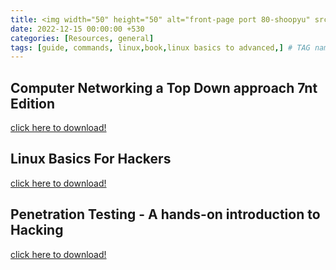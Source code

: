 ```yaml
---
title: <img width="50" height="50" alt="front-page port 80-shoopyu" src="https://user-images.githubusercontent.com/95465072/209675071-eef81a36-9b8f-42c2-866c-ef9496d53667.jpg"> Recommended Books to begin with! | Books
date: 2022-12-15 00:00:00 +530
categories: [Resources, general]
tags: [guide, commands, linux,book,linux basics to advanced,] # TAG names should always be lowercase
---
```


## Computer Networking a Top Down approach 7nt Edition
[click here to download!](https://github.com/sujayadkesar/sujayadkesar.github.io/files/10308411/Computer.Networking._.A.Top.Down.Approach.7th.converted.pdf)
&nbsp;

## Linux Basics For Hackers
[click here to download!](https://github.com/sujayadkesar/sujayadkesar.github.io/files/10307544/linux.basics.to.advanced.pdf)
&nbsp;

## Penetration Testing - A hands-on introduction to Hacking
[click here to download!](https://github.com/sujayadkesar/sujayadkesar.github.io/files/10308427/14.Penetration.Testing.-.A.hands-on.introduction.to.Hacking.pdf)

